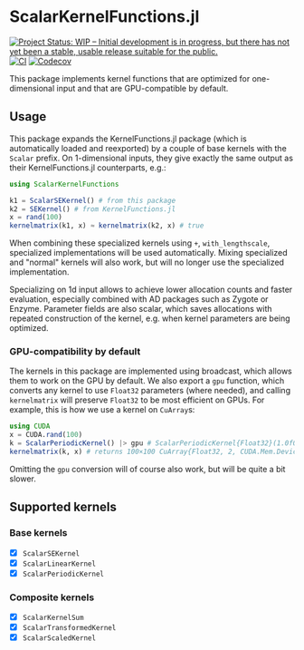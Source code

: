 # ScalarKernelFunctions.jl

[![Project Status: WIP – Initial development is in progress, but there has not yet been a stable, usable release suitable for the public.](https://www.repostatus.org/badges/latest/wip.svg)](https://www.repostatus.org/#wip)
[![CI](https://github.com/JuliaGaussianProcesses/ScalarKernelFunctions.jl/actions/workflows/CI.yml/badge.svg)](https://github.com/JuliaGaussianProcesses/ScalarKernelFunctions.jl/actions/workflows/CI.yml)
[![Codecov](https://codecov.io/gh/JuliaGaussianProcesses/ScalarKernelFunctions.jl/branch/master/graph/badge.svg)](https://codecov.io/gh/JuliaGaussianProcesses/ScalarKernelFunctions.jl/tree/master)

This package implements kernel functions that are optimized for one-dimensional input and
that are GPU-compatible by default.

## Usage
This package expands the KernelFunctions.jl package (which is automatically loaded and
reexported) by a couple of base kernels with the `Scalar` prefix. On 1-dimensional inputs,
they give exactly the same output as their KernelFunctions.jl counterparts, e.g.:
```julia
using ScalarKernelFunctions

k1 = ScalarSEKernel() # from this package
k2 = SEKernel() # from KernelFunctions.jl
x = rand(100)
kernelmatrix(k1, x) ≈ kernelmatrix(k2, x) # true
```
When combining these specialized kernels using `+`, `with_lengthscale`, specialized
implementations will be used automatically.
Mixing specialized and "normal" kernels will also work, but will no longer use the
specialized implementation.

Specializing on 1d input allows to achieve lower allocation counts and faster evaluation,
especially combined with AD packages such as Zygote or Enzyme. Parameter fields are also
scalar, which saves allocations with repeated construction of the kernel, e.g. when kernel
parameters are being optimized.

### GPU-compatibility by default
The kernels in this package are implemented using broadcast, which allows them to work on
the GPU by default. We also export a `gpu` function, which converts any kernel to use
`Float32` parameters (where needed), and calling `kernelmatrix` will preserve `Float32` to
be most efficient on GPUs. For example, this is how we use a kernel on `CuArray`s:
```julia
using CUDA
x = CUDA.rand(100)
k = ScalarPeriodicKernel() |> gpu # ScalarPeriodicKernel{Float32}(1.0f0)
kernelmatrix(k, x) # returns 100×100 CuArray{Float32, 2, CUDA.Mem.DeviceBuffer}
```
Omitting the `gpu` conversion will of course also work, but will be quite a bit slower.

## Supported kernels
### Base kernels
- [x] `ScalarSEKernel`
- [x] `ScalarLinearKernel`
- [x] `ScalarPeriodicKernel`
### Composite kernels
- [x] `ScalarKernelSum`
- [x] `ScalarTransformedKernel`
- [x] `ScalarScaledKernel`
<!-- - [ ] `ScalarConstantKernel`
- [ ] `WhiteKernel`
- [ ] `EyeKernel`
- [ ] `ZeroKernel`
- [ ] `WienerKernel`
- [ ] `CosineKernel`
- [ ] `GaussianKernel`
- [ ] `LaplacianKernel`
- [ ] `ExponentialKernel`
- [ ] `GammaExponentialKernel`
- [ ] `ExponentiatedKernel`
- [ ] `FBMKernel`
- [ ] `MaternKernel`
- [ ] `Matern12Kernel`
- [ ] `Matern32Kernel`
- [ ] `Matern52Kernel`
- [ ] `PolynomialKernel`
- [ ] `RationalKernel`
- [ ] `RationalQuadraticKernel`
- [ ] `GammaRationalKernel`
- [ ] `PiecewisePolynomialKernel`
- [ ] `NeuralNetworkKernel`
- [ ] `KernelProduct`
- [ ] `KernelTensorProduct`
- [ ] `NormalizedKernel`
- [ ] `GibbsKernel` -->
